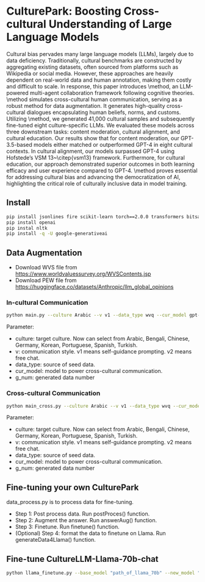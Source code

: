 # CulturePark: Boosting Cross-cultural Understanding of Large Language Models

Cultural bias pervades many large language models (LLMs), largely due to data deficiency. Traditionally, cultural benchmarks are constructed by aggregating existing datasets, often sourced from platforms such as Wikipedia or social media. However, these approaches are heavily dependent on real-world data and human annotation, making them costly and difficult to scale. In response, this paper introduces \method, an LLM-powered multi-agent collaboration framework following cognitive theories. \method simulates cross-cultural human communication, serving as a robust method for data augmentation. It generates high-quality cross-cultural dialogues encapsulating human beliefs, norms, and customs. Utilizing \method, we generated 41,000 cultural samples and subsequently fine-tuned eight culture-specific LLMs. We evaluated these models across three downstream tasks: content moderation, cultural alignment, and cultural education. Our results show that for content moderation, our GPT-3.5-based models either matched or outperformed GPT-4 in eight cultural contexts. In cultural alignment, our models surpassed GPT-4 using Hofstede’s VSM 13~\citep{vsm13} framework. Furthermore, for cultural education, our approach demonstrated superior outcomes in both learning efficacy and user experience compared to GPT-4. \method proves essential for addressing cultural bias and advancing the democratization of AI, highlighting the critical role of culturally inclusive data in model training.

## Install

```bash
pip install jsonlines fire scikit-learn torch==2.0.0 transformers bitsandbytes accelerate
pip install openai
pip instal nltk
pip install -q -U google-generativeai
```
## Data Augmentation

- Download WVS file from https://www.worldvaluessurvey.org/WVSContents.jsp
- Download PEW file from https://huggingface.co/datasets/Anthropic/llm_global_opinions

### In-cultural Communication

```bash
python main.py --culture Arabic --v v1 --data_type wvq --cur_model gpt-3.5-turbo-0613 --g_num 500
```

Parameter: 
- culture: target culture. Now can select from Arabic, Bengali, Chinese, Germany, Korean, Portuguese, Spanish, Turkish. 
- v: communication style. v1 means self-guidance prompting. v2 means free chat.
- data_type: source of seed data.
- cur_model: model to power cross-cultural communication.
- g_num: generated data number


### Cross-cultural Communication

```bash
python main_cross.py --culture Arabic --v v1 --data_type wvq --cur_model gpt-3.5-turbo-0613 --g_num 500
```

Parameter: 
- culture: target culture. Now can select from Arabic, Bengali, Chinese, Germany, Korean, Portuguese, Spanish, Turkish. 
- v: communication style. v1 means self-guidance prompting. v2 means free chat.
- data_type: source of seed data.
- cur_model: model to power cross-cultural communication.
- g_num: generated data number

## Fine-tuning your own CulturePark

data_process.py is to process data for fine-tuning. 

- Step 1: Post process data. Run postProces() function.
- Step 2: Augment the answer. Run answerAug() function.
- Step 3: Finetune. Run finetune() function.
- (Optional) Step 4: format the data to finetune on Llama. Run generateData4Llama() function.

## Fine-tune CultureLLM-Llama-70b-chat

```bash
python llama_finetune.py --base_model "path_of_llama_70b" --new_model "path_of_new_model" --data_files "fine-tuning data path"
```
